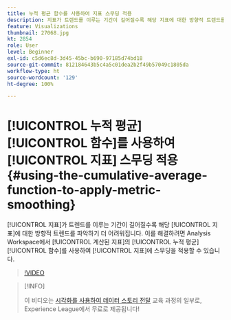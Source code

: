 ```yaml
---
title: 누적 평균 함수를 사용하여 지표 스무딩 적용
description: 지표가 트렌드를 이루는 기간이 길어질수록 해당 지표에 대한 방향적 트렌드를 파악하기 더 어려워집니다. 이를 해결하려면 Analysis Workspace에서 계산된 지표의 누적 평균 함수를 사용하여 지표에 스무딩을 적용할 수 있습니다.
feature: Visualizations
thumbnail: 27068.jpg
kt: 2854
role: User
level: Beginner
exl-id: c5d6ec8d-3d45-45bc-b690-97185d74bd18
source-git-commit: 812184643b5c4a5c01dea2b2f49b57049c1805da
workflow-type: ht
source-wordcount: '129'
ht-degree: 100%

---
```


# [!UICONTROL 누적 평균] [!UICONTROL 함수]를 사용하여 [!UICONTROL 지표] 스무딩 적용 {#using-the-cumulative-average-function-to-apply-metric-smoothing}

[!UICONTROL 지표]가 트렌드를 이루는 기간이 길어질수록 해당 [!UICONTROL 지표]에 대한 방향적 트렌드를 파악하기 더 어려워집니다. 이를 해결하려면 Analysis Workspace에서 [!UICONTROL 계산된 지표]의 [!UICONTROL 누적 평균] [!UICONTROL 함수]를 사용하여 [!UICONTROL 지표]에 스무딩을 적용할 수 있습니다.

>[!VIDEO](https://video.tv.adobe.com/v/27068/?quality=12&learn=on)

>[!INFO]
>
> 이 비디오는 [시각화를 사용하여 데이터 스토리 전달](https://experienceleague.adobe.com/?recommended=Analytics-U-1-2021.1.visualizations) 교육 과정의 일부로, Experience League에서 무료로 제공됩니다!
